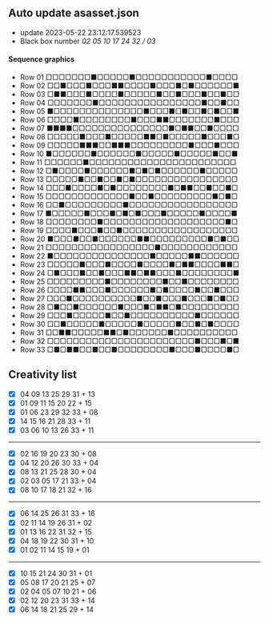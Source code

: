 ## Auto update asasset.json
 - update 2023-05-22 23:12:17.539523
 - Black box number *02 05 10 17 24 32 / 03*
#### Sequence graphics
 - Row 01 □□□□□□□■□□□□□■□□□□□□□□□□□■□□□□
 - Row 02 □□■□□□■□□□■■□□□□■□□□■□■□□□□□□■
 - Row 03 □■■□□□■□□□□■□□□□□■□□■□□□■□□■□□
 - Row 04 □□□□□□□■□□□□□□□□□□□□□□□□■□□■□□
 - Row 05 ■□□□□□□□□□□□□□□■□□□■□■□□■□■□□■
 - Row 06 □□□□■□□□□□□□□■□□□■■□□□□□□□■□□□
 - Row 07 ■■■■□□□□□□□□□□□□□□□■□■■□□■□□□□
 - Row 08 □□□□□■□□□■□□□□□■■□■□□□□□■□□□■□
 - Row 09 □□□□□■■■□□■■■□□□□□□□□□■□□□■□□□
 - Row 10 ■□□□□□□■□□□□□□■□□□□□■□□□□□■□□■
 - Row 11 □□□□□□■□□□□□□□□□□□□□□□□□□□□□□□
 - Row 12 □■□□□□■□□□□□□■□■□■□□□□□□■□□□□□
 - Row 13 □□□□□■□□■□□■□■□□□□□□□□□□□□□□□□
 - Row 14 □□□■□□□□■□■□□□□□□□□■□■■□□■□□■□
 - Row 15 □□□□□□□□□□□□□■□□■□□□□□□□□□■□■□
 - Row 16 □□■□□□□□□□□□■□□□□□□□□□□□□□□□□□
 - Row 17 ■□□□□□■□□□■□■□■□□□■□□□□□■□□□□■
 - Row 18 □□□□□□□□■□□□□□□□□□□□□□□□□□□□■□
 - Row 19 □□□□■□□□■□□■□□□□□□□□□□□□□□□□□□
 - Row 20 ■□□□■□□■□□□□□□■■□□□□□□□□□■□■□□
 - Row 21 □□□□□□□□□□□□□□□□□■□□□□□□□□□□□□
 - Row 22 ■□□□□□□□□□□□□□□□■□□□□□■■□□□□□□
 - Row 23 □□□□□■□□□■□□□□■□□□□■□■■□□□□■■□
 - Row 24 □■□□□■□□■□□□■■□■■□□□■□□□□□□□□■
 - Row 25 □□□□□□□□□■□□□□□□□□■□□■□□□□□□□□
 - Row 26 □□□□■■□□□■□□□□□□■□■□□□□■□□■□□□
 - Row 27 □□□■□□□□□□□□□□■□□■□□□■□□□■□■□□
 - Row 28 □■□□■□□□□□□■□□□■□■■□■□□□□□□□□□
 - Row 29 □□□■□□□□□■□□■□□□□□□□□□□■□□□□□□
 - Row 30 □□■□□□□□■□□□□□■□□□□□■□□■□■□□□□
 - Row 31 □□■■□□□□□■■□■□□□□□□■□□□□□□□□□□
 - Row 32 □□□□□□□□□□□□□□□□□□□□□□□■□□□■□■
 - Row 33 □■□■■□□■□□■□□□□□□□□■□□□■□□□□■□
## Creativity list
- [x] 04 09 13 25 29 31 + 13
- [x] 01 09 11 15 20 22 + 15
- [x] 01 06 23 29 32 33 + 08
- [x] 14 15 16 21 28 33 + 11
- [x] 03 06 10 13 26 33 + 11
---
- [x] 02 16 19 20 23 30 + 08
- [x] 04 12 20 26 30 33 + 04
- [x] 08 13 21 25 28 30 + 04
- [x] 02 03 05 17 21 33 + 04
- [x] 08 10 17 18 21 32 + 16
---
- [x] 06 14 25 26 31 33 + 16
- [x] 02 11 14 19 26 31 + 02
- [x] 01 13 16 22 31 32 + 15
- [x] 04 18 19 22 30 31 + 10
- [x] 01 02 11 14 15 19 + 01
---
- [x] 10 15 21 24 30 31 + 01
- [x] 05 08 17 20 21 25 + 07
- [x] 02 04 05 07 10 21 + 06
- [x] 02 12 20 23 31 33 + 14
- [x] 06 14 18 21 25 29 + 14
